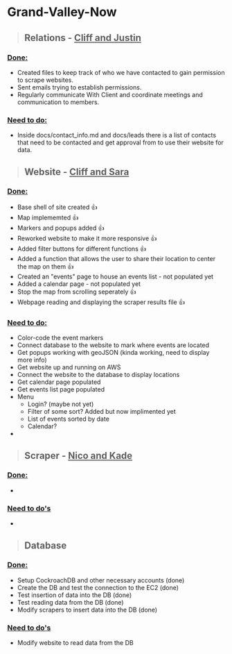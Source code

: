 
# Grand-Valley-Now
>## Relations - <u> Cliff and Justin </u>
### <ins>Done: </ins>
- Created files to keep track of who we have contacted to gain permission to scrape websites.
- Sent emails trying to establish permissions.
- Regularly communicate With Client and coordinate meetings and communication to members.

### <ins>Need to do: </ins>
- Inside docs/contact_info.md and docs/leads there is a list of contacts that need to be contacted and get approval from to use their website for data.

>## Website - <u> Cliff and Sara </u>
### <ins>Done:</ins>
- Base shell of site created &#128077;
- Map implememted &#128077;
- Markers and popups added &#128077;
- Reworked website to make it more responsive &#128077;
- Added filter buttons for different functions &#128077;
- Added a function that allows the user to share their location to center the map on them &#128077;
- Created an "events" page to house an events list - not populated yet
- Added a calendar page - not populated yet
- Stop the map from scrolling seperately &#128077;
- Webpage reading and displaying the scraper results file &#128077;
### <ins>Need to do:</ins>
* Color-code the event markers
* Connect database to the website to mark where events are located 
* Get popups working with geoJSON (kinda working, need to display more info)
* Get website up and running on AWS
* Connect the website to the database to display locations
* Get calendar page populated
* Get events list page populated
* Menu
    * Login? (maybe not yet)
    * Filter of some sort? Added but now implimented yet
    * List of events sorted by date
    * Calendar?
*  

>## Scraper - <u> Nico and Kade </u>
### <ins>Done:</ins>
* 
### <ins>Need to do's</ins>
*   
>## Database
### <ins>Done:</ins>
* Setup CockroachDB and other necessary accounts (done)
* Create the DB and test the connection to the EC2 (done)
* Test insertion of data into the DB (done)
* Test reading data from the DB (done)
* Modify scrapers to insert data into the DB (done)
### <ins>Need to do's</ins>
* Modify website to read data from the DB